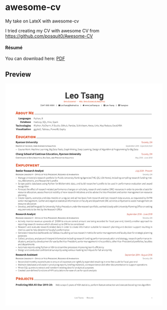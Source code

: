 # awesome-cv
My take on LateX with awesome-cv

I tried creating my CV with awesome CV from https://github.com/posquit0/Awesome-CV

#### Résumé

You can download here: [PDF](https://github.com/Leo-Tsang/awesome-cv/raw/master/LEO_RESUME.pdf)

## Preview
[![Résumé](https://raw.githubusercontent.com/Leo-Tsang/awesome-cv/master/LEO_RESUME.png)](https://github.com/Leo-Tsang/awesome-cv/blob/master/LEO_RESUME.pdf)

